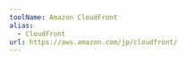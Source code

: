 ```yaml
---
toolName: Amazon CloudFront
alias:
  - CloudFront
url: https://aws.amazon.com/jp/cloudfront/
---
```

